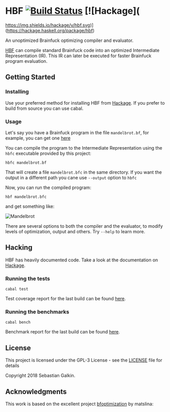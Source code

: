 # HBF [![Build Status](https://travis-ci.org/paraseba/hbf.svg?branch=master)](https://travis-ci.org/paraseba/hbf) [![Hackage](
https://img.shields.io/hackage/v/hbf.svg)](https://hackage.haskell.org/package/hbf)



An unoptimized Brainfuck optimizing compiler and evaluator.

[HBF](https://github.com/paraseba/hbf) can compile standard Brainfuck code into an optimized
Intermediate Representation (IR). This IR can later be executed for faster Brainfuck program
evaluation.


## Getting Started

### Installing
Use your preferred method for installing HBF from [Hackage](fixme-link). If you prefer to build from source
you can use cabal.

### Usage

Let's say you have a Brainfuck program in the file `mandelbrot.bf`, for example,
you can get one [here](https://github.com/pablojorge/brainfuck/blob/master/programs/mandelbrot.bf)

You can compile the program to the Intermediate Representation using the `hbfc` executable provided by this project:

```
hbfc mandelbrot.bf
```

That will create a file `mandelbrot.bfc` in the same directory. If you want the output in a different
path you cane use `--output` option to `hbfc`

Now, you can run the compiled program:

```
hbf mandelbrot.bfc
```

and get something like:

![Mandelbrot](https://raw.githubusercontent.com/paraseba/hbf/e86d1ffebcb0795a7c2c6081e2dd27c4154db066/mandelbrot.png)


There are several options  to both the compiler and the evaluator, to modify levels of optimization, output and others. Try
`--help` to learn more.


## Hacking
HBF has heavily documented code. Take a look at the documentation on [Hackage](fixme-link).


### Running the tests

```
cabal test
```

Test coverage report for the last build can be found [here](https://paraseba.gitlab.io/hbf/coverage/hpc_index.html).

### Running the benchmarks

```
cabal bench
```

Benchmark report for the last build can be found [here](https://paraseba.gitlab.io/hbf/bench.html).

## License

This project is licensed under the GPL-3 License - see the [LICENSE](LICENSE) file for details

Copyright 2018 Sebastian Galkin.

## Acknowledgments

This work is based on the excellent project [bfoptimization](https://github.com/matslina/bfoptimization) by matslina: 

